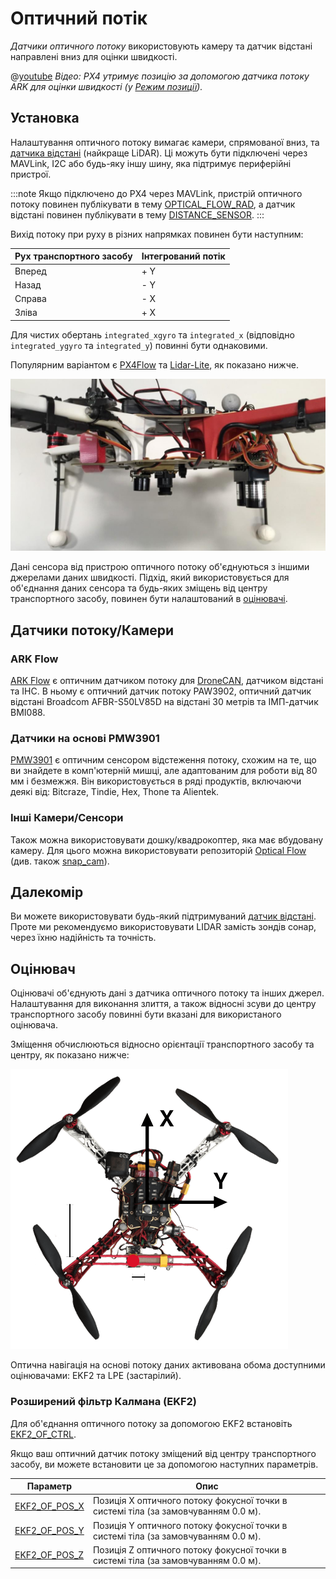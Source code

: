 # Оптичний потік

_Датчики оптичного потоку_ використовують камеру та датчик відстані направлені вниз для оцінки швидкості.

@[youtube](https://youtu.be/aPQKgUof3Pc) _Відео: PX4 утримує позицію за допомогою датчика потоку ARK для оцінки швидкості (у [Режим позиції](../flight_modes_mc/position.md))._

<!-- ARK Flow with PX4 Optical Flow Position Hold: 20210605 -->

## Установка

Налаштування оптичного потоку вимагає камери, спрямованої вниз, та [датчика відстані](../sensor/rangefinders.md) (найкраще LiDAR). Ці можуть бути підключені через MAVLink, I2C або будь-яку іншу шину, яка підтримує периферійні пристрої.

:::note
Якщо підключено до PX4 через MAVLink, пристрій оптичного потоку повинен публікувати в тему [OPTICAL_FLOW_RAD](https://mavlink.io/en/messages/common.html#OPTICAL_FLOW_RAD), а датчик відстані повинен публікувати в тему [DISTANCE_SENSOR](https://mavlink.io/en/messages/common.html#DISTANCE_SENSOR).
:::

Вихід потоку при руху в різних напрямках повинен бути наступним:

| Рух транспортного засобу | Інтегрований потік |
| ------------------------ | ------------------ |
| Вперед                   | + Y                |
| Назад                    | - Y                |
| Справа                   | - X                |
| Зліва                    | + X                |

Для чистих обертань `integrated_xgyro` та `integrated_x` (відповідно `integrated_ygyro` та `integrated_y`) повинні бути однаковими.

Популярним варіантом є [PX4Flow](../sensor/px4flow.md) та [Lidar-Lite](../sensor/lidar_lite.md), як показано нижче.

![Optical flow lidar attached](../../assets/hardware/sensors/optical_flow/flow_lidar_attached.jpg)

Дані сенсора від пристрою оптичного потоку об'єднуються з іншими джерелами даних швидкості. Підхід, який використовується для об'єднання даних сенсора та будь-яких зміщень від центру транспортного засобу, повинен бути налаштований в [оцінювачі](#estimators).

## Датчики потоку/Камери

### ARK Flow

[ARK Flow](../dronecan/ark_flow.md) є оптичним датчиком потоку для [DroneCAN](../dronecan/index.md), датчиком відстані та ІНС. В ньому є оптичний датчик потоку PAW3902, оптичний датчик відстані Broadcom AFBR-S50LV85D на відстані 30 метрів та ІМП-датчик BMI088.

### Датчики на основі PMW3901

[PMW3901](../sensor/pmw3901.md) є оптичним сенсором відстеження потоку, схожим на те, що ви знайдете в комп'ютерній мишці, але адаптованим для роботи від 80 мм і безмежжя. Він використовується в ряді продуктів, включаючи деякі від: Bitcraze, Tindie, Hex, Thone та Alientek.

### Інші Камери/Сенсори

Також можна використовувати дошку/квадрокоптер, яка має вбудовану камеру. Для цього можна використовувати репозиторій [Optical Flow](https://github.com/PX4/OpticalFlow) (див. також [snap_cam](https://github.com/PX4/snap_cam)).

## Далекомір

Ви можете використовувати будь-який підтримуваний [датчик відстані](../sensor/rangefinders.md). Проте ми рекомендуємо використовувати LIDAR замість зондів сонар, через їхню надійність та точність.

## Оцінювач

Оцінювачі об'єднують дані з датчика оптичного потоку та інших джерел. Налаштування для виконання злиття, а також відносні зсуви до центру транспортного засобу повинні бути вказані для використаного оцінювача.

Зміщення обчислюються відносно орієнтації транспортного засобу та центру, як показано нижче:

![Optical Flow offsets](../../assets/hardware/sensors/optical_flow/px4flow_offset.png)

Оптична навігація на основі потоку даних активована обома доступними оцінювачами: EKF2 та LPE (застарілий).

<a id="ekf2"></a>

### Розширений фільтр Калмана (EKF2)

Для об'єднання оптичного потоку за допомогою EKF2 встановіть [EKF2_OF_CTRL](../advanced_config/parameter_reference.md#EKF2_OF_CTRL).

Якщо ваш оптичний датчик потоку зміщений від центру транспортного засобу, ви можете встановити це за допомогою наступних параметрів.

| Параметр                                                                                            | Опис                                                                               |
| --------------------------------------------------------------------------------------------------- | ---------------------------------------------------------------------------------- |
| <a id="EKF2_OF_POS_X"></a>[EKF2_OF_POS_X](../advanced_config/parameter_reference.md#EKF2_OF_POS_X) | Позиція X оптичного потоку фокусної точки в системі тіла (за замовчуванням 0.0 м). |
| <a id="EKF2_OF_POS_Y"></a>[EKF2_OF_POS_Y](../advanced_config/parameter_reference.md#EKF2_OF_POS_Y) | Позиція Y оптичного потоку фокусної точки в системі тіла (за замовчуванням 0.0 м). |
| <a id="EKF2_OF_POS_Z"></a>[EKF2_OF_POS_Z](../advanced_config/parameter_reference.md#EKF2_OF_POS_Z) | Позиція Z оптичного потоку фокусної точки в системі тіла (за замовчуванням 0.0 м). |

